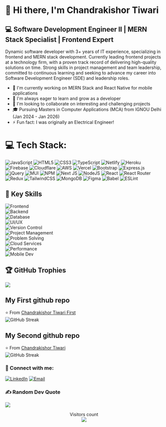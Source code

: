 # 👋 Hi there, I'm Chandrakishor Tiwari

## 💻 Software Development Engineer II | MERN Stack Specialist | Frontend Expert

Dynamic software developer with 3+ years of IT experience, specializing in frontend and MERN stack development. Currently leading frontend projects at a technology firm, with a proven track record of delivering high-quality solutions on time. Strong skills in project management and team leadership, committed to continuous learning and seeking to advance my career into Software Development Engineer (SDE) and leadership roles.

- 🔭 I'm currently working on MERN Stack and React Native for mobile applications
- 🌱 I'm always eager to learn and grow as a developer
- 👯 I'm looking to collaborate on interesting and challenging projects
- 🎓 Pursuing Masters in Computer Applications (MCA) from IGNOU Delhi (Jan 2024 - Jan 2026)
- ⚡ Fun fact: I was originally an Electrical Engineer!

# 💻 Tech Stack:
![JavaScript](https://img.shields.io/badge/-JavaScript-black?style=flat-square&logo=javascript)
![HTML5](https://img.shields.io/badge/-HTML5-black?style=flat-square&logo=html5&logoColor=white)
![CSS3](https://img.shields.io/badge/-CSS3-black?style=flat-square&logo=css3)
![TypeScript](https://img.shields.io/badge/-TypeScript-black?style=flat-square&logo=typescript)
![Netlify](https://img.shields.io/badge/-Netlify-black?style=flat-square&logo=netlify)
![Heroku](https://img.shields.io/badge/-Heroku-black?style=flat-square&logo=heroku)
![Firebase](https://img.shields.io/badge/-Firebase-black?style=flat-square&logo=firebase)
![Cloudflare](https://img.shields.io/badge/-Cloudflare-black?style=flat-square&logo=cloudflare)
![AWS](https://img.shields.io/badge/-AWS-black?style=flat-square&logo=amazon-aws)
![Vercel](https://img.shields.io/badge/-Vercel-black?style=flat-square&logo=vercel)
![Bootstrap](https://img.shields.io/badge/-Bootstrap-black?style=flat-square&logo=bootstrap)
![Express.js](https://img.shields.io/badge/-Express-black?style=flat-square&logo=express)
![jQuery](https://img.shields.io/badge/-jQuery-black?style=flat-square&logo=jquery)
![MUI](https://img.shields.io/badge/-Material--UI-black?style=flat-square&logo=material-ui)
![NPM](https://img.shields.io/badge/-NPM-black?style=flat-square&logo=npm)
![Next JS](https://img.shields.io/badge/-Next.js-black?style=flat-square&logo=next-dot-js)
![NodeJS](https://img.shields.io/badge/-Node.js-black?style=flat-square&logo=Node.js)
![React](https://img.shields.io/badge/-React-black?style=flat-square&logo=react)
![React Router](https://img.shields.io/badge/-React_Router-black?style=flat-square&logo=react-router)
![Redux](https://img.shields.io/badge/-Redux-black?style=flat-square&logo=redux)
![TailwindCSS](https://img.shields.io/badge/-Tailwind_CSS-black?style=flat-square&logo=tailwind-css)
![MongoDB](https://img.shields.io/badge/-MongoDB-black?style=flat-square&logo=mongodb)
![Figma](https://img.shields.io/badge/-Figma-black?style=flat-square&logo=figma)
![Babel](https://img.shields.io/badge/-Babel-black?style=flat-square&logo=babel)
![ESLint](https://img.shields.io/badge/-ESLint-black?style=flat-square&logo=eslint)

## 🔑 Key Skills

![Frontend](https://img.shields.io/badge/Frontend-ReactJS%20%7C%20React%20Native%20%7C%20Hooks-blue?style=flat-square&logo=react)<br />
![Backend](https://img.shields.io/badge/Backend-NodeJS%20%7C%20ExpressJS-green?style=flat-square&logo=node.js)<br />
![Database](https://img.shields.io/badge/Database-MongoDB-green?style=flat-square&logo=mongodb)<br />
![UI/UX](https://img.shields.io/badge/UI%2FUX-Responsive%20Design%20%7C%20Cross--device-blueviolet?style=flat-square&logo=css3)<br />
![Version Control](https://img.shields.io/badge/Version%20Control-Git%20%7C%20GitHub-black?style=flat-square&logo=git)<br />
![Project Management](https://img.shields.io/badge/Project%20Management-Agile-blue?style=flat-square&logo=azuredevops)<br />
![Problem Solving](https://img.shields.io/badge/Problem%20Solving-Data%20Structures%20%7C%20Algorithms-orange?style=flat-square&logo=leetcode)<br />
![Cloud Services](https://img.shields.io/badge/Cloud%20Services-AWS%20%7C%20Firebase-orange?style=flat-square&logo=amazon-aws)<br />
![Performance](https://img.shields.io/badge/Performance-Optimization-red?style=flat-square&logo=speedtest)<br />
![Mobile Dev](https://img.shields.io/badge/Mobile%20Dev-React%20Native%20%7C%20APK-blue?style=flat-square&logo=android)<br />

## 🏆 GitHub Trophies
![](https://github-profile-trophy.vercel.app/?username=Chandrkishor&theme=radical&no-frame=true&no-bg=false&margin-w=4)

## My First github repo 
⭐️ From [Chandrakishor Tiwari First](https://github.com/ck007tiwari) <br />
![GitHub Streak](https://github-readme-streak-stats.herokuapp.com/?user=ck007tiwari&theme=dark&hide_border=false) 
## My Second github repo
⭐️ From [Chandrakishor Tiwari](https://github.com/Chandrkishor) <br />
![GitHub Streak](https://github-readme-streak-stats.herokuapp.com/?user=Chandrkishor&theme=dark&hide_border=false)

### 🤝 Connect with me:
[![LinkedIn](https://img.shields.io/badge/-LinkedIn-blue?style=flat&logo=Linkedin&logoColor=white)](https://www.linkedin.com/in/chandrkishor/)
[![Email](https://img.shields.io/badge/-Email-red?style=flat&logo=Gmail&logoColor=white)](mailto:chandrakishort20@gmail.com)
<br />

### ✍️ Random Dev Quote
![](https://quotes-github-readme.vercel.app/api?type=horizontal&theme=radical)

<p align="center"> 
Visitors count<br>
<img src="https://profile-counter.glitch.me/chandrkishor/count.svg" />
</p>
